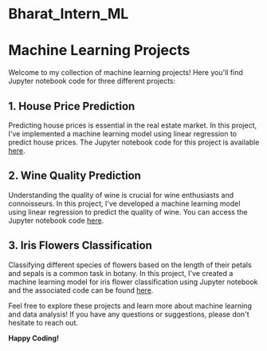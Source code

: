 # Bharat_Intern_ML

# Machine Learning Projects

Welcome to my collection of machine learning projects! Here you'll find Jupyter notebook code for three different projects:

## 1. House Price Prediction

Predicting house prices is essential in the real estate market. In this project, I've implemented a machine learning model using linear regression to predict house prices. The Jupyter notebook code for this project is available [here](https://github.com/Manish9479/Bharat_Intern_ML/blob/main/House%20Price%20Prediction.ipynb).

## 2. Wine Quality Prediction

Understanding the quality of wine is crucial for wine enthusiasts and connoisseurs. In this project, I've developed a machine learning model using linear regression to predict the quality of wine. You can access the Jupyter notebook code [here](https://github.com/Manish9479/Bharat_Intern_ML/blob/main/Iris%20Flowers%20Classification.ipynb).

## 3. Iris Flowers Classification

Classifying different species of flowers based on the length of their petals and sepals is a common task in botany. In this project, I've created a machine learning model for iris flower classification using Jupyter notebook and the associated code can be found [here](https://github.com/Manish9479/Bharat_Intern_ML/blob/main/Wine_Quality.ipynb).

Feel free to explore these projects and learn more about machine learning and data analysis! If you have any questions or suggestions, please don't hesitate to reach out.


**Happy Coding!**
